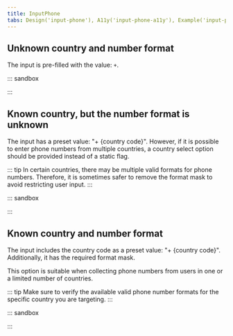 ```yaml
---
title: InputPhone
tabs: Design('input-phone'), A11y('input-phone-a11y'), Example('input-phone-code')
---
```


## Unknown country and number format

The input is pre-filled with the value: `+`.

::: sandbox

<script lang="tsx">
  export Demo from './examples/unknown_country_and_number_format.tsx';
</script>

:::

## Known country, but the number format is unknown

The input has a preset value: "+ {country code}". However, if it is possible to enter phone numbers from multiple countries, a country select option should be provided instead of a static flag.

::: tip
In certain countries, there may be multiple valid formats for phone numbers. Therefore, it is sometimes safer to remove the format mask to avoid restricting user input.
:::

::: sandbox

<script lang="tsx">
  export Demo from './examples/known_country_but_the_number_format_is_unknown.tsx';
</script>

:::

## Known country and number format

The input includes the country code as a preset value: "+ {country code}". Additionally, it has the required format mask.

This option is suitable when collecting phone numbers from users in one or a limited number of countries.

::: tip
Make sure to verify the available valid phone number formats for the specific country you are targeting.
:::

::: sandbox

<script lang="tsx">
  export Demo from './examples/known_country_and_number_format.tsx';
</script>

:::
